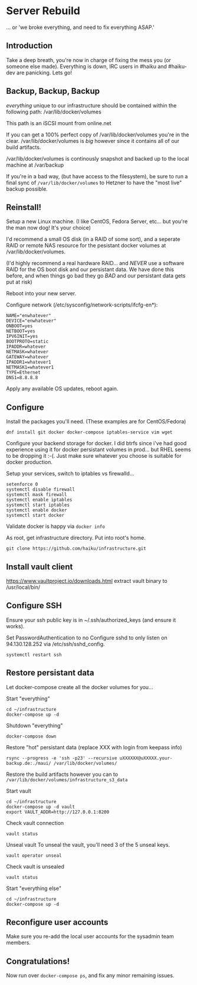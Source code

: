 # Server Rebuild
... or 'we broke everything, and need to fix everything ASAP.'

## Introduction

Take a deep breath, you're now in charge of fixing the mess you
(or someone else made).  Everything is down, IRC users in #haiku
and #haiku-dev are panicking. Lets go!


## Backup, Backup, Backup

*everything* unique to our infrastructure should be contained within the following path:
	/var/lib/docker/volumes

This path is an iSCSI mount from online.net

If you can get a 100% perfect copy of /var/lib/docker/volumes you're
in the clear.  /var/lib/docker/volumes is *big* however since it
contains all of our build artifacts.

/var/lib/docker/volumes is continously snapshot and backed up to the local machine
at /var/backup

If you're in a bad way, (but have access to the filesystem), be sure
to run a final sync of ```/var/lib/docker/volumes``` to Hetzner to have the
"most live" backup possible.

## Reinstall!

Setup a new Linux machine. (I like CentOS, Fedora Server, etc... but you're the man
now dog! It's your choice)

I'd recommend a small OS disk (in a RAID of some sort), and a seperate RAID or 
remote NAS resource for the pesistant docker volumes at /var/lib/docker/volumes.

(I'd highly recommend a real hardware RAID... and *NEVER* use a software RAID
for the OS boot disk and our persistant data. We have done this before, and when
things go bad they go *BAD* and our persistant data gets put at risk)

Reboot into your new server.

Configure network (/etc/sysconfig/network-scripts/ifcfg-en*):
```
NAME="enwhatever"
DEVICE="enwhatever"
ONBOOT=yes
NETBOOT=yes
IPV6INIT=yes
BOOTPROTO=static
IPADDR=whatever
NETMASK=whatever
GATEWAY=whatever
IPADDR1=whatever1
NETMASK1=whatever1
TYPE=Ethernet
DNS1=8.8.8.8
```

Apply any available OS updates, reboot again.

## Configure

Install the packages you'll need. (These examples are for CentOS/Fedora)

```dnf install git docker docker-compose iptables-service vim wget```

Configure your backend storage for docker. I did btrfs since i've had good
experience using it for docker persistant volumes in prod... but RHEL seems to
be dropping it :-(.  Just make sure whatever you choose is suitable for
docker production.

Setup your services, switch to iptables vs firewalld...
```
setenforce 0
systemctl disable firewall
systemctl mask firewall
systemctl enable iptables
systemctl start iptables
systemctl enable docker
systemctl start docker
```

Validate docker is happy via ```docker info```

As root, get infrastructure directory. Put into root's home.
```
git clone https://github.com/haiku/infrastructure.git
```

## Install vault client

https://www.vaultproject.io/downloads.html
extract vault binary to /usr/local/bin/

## Configure SSH

Ensure your ssh public key is in ~/.ssh/authorized_keys (and ensure it works).

Set PasswordAuthentication to no
Configure sshd to only listen on 94.130.128.252 via /etc/ssh/sshd_config.

```
systemctl restart ssh
```

## Restore persistant data

Let docker-compose create all the docker volumes for you...

Start "everything"
```
cd ~/infrastructure
docker-compose up -d
```

Shutdown "everything"
```
docker-compose down
```

Restore "hot" persistant data (replace XXX with login from keepass info)
```
rsync --progress -e 'ssh -p23' --recursive uXXXXXX@uXXXXX.your-backup.de:./maui/ /var/lib/docker/volumes/
```

Restore the build artifacts however you can to ```/var/lib/docker/volumes/infrastructure_s3_data```


Start vault
```
cd ~/infrastructure
docker-compose up -d vault
export VAULT_ADDR=http://127.0.0.1:8200
```

Check vault connection
```
vault status
```

Unseal vault
To unseal the vault, you'll need 3 of the 5 unseal keys.
```
vault operator unseal
```

Check vault is unsealed
```
vault status
```

Start "everything else"
```
cd ~/infrastructure
docker-compose up -d
```

## Reconfigure user accounts

Make sure you re-add the local user accounts for the sysadmin team members.

## Congratulations!

Now run over ```docker-compose ps```, and fix any minor remaining issues.

